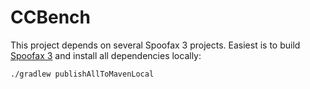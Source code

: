 # CCBench
This project depends on several Spoofax 3 projects. Easiest is to build [Spoofax 3][1] and install all dependencies locally:

```sh
./gradlew publishAllToMavenLocal
```


[1]: git@github.com:metaborg/devenv.git
